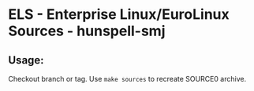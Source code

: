 # ELS - Enterprise Linux/EuroLinux Sources - hunspell-smj
 
## Usage:
  Checkout branch or tag. Use `make sources` to recreate  SOURCE0 archive.

